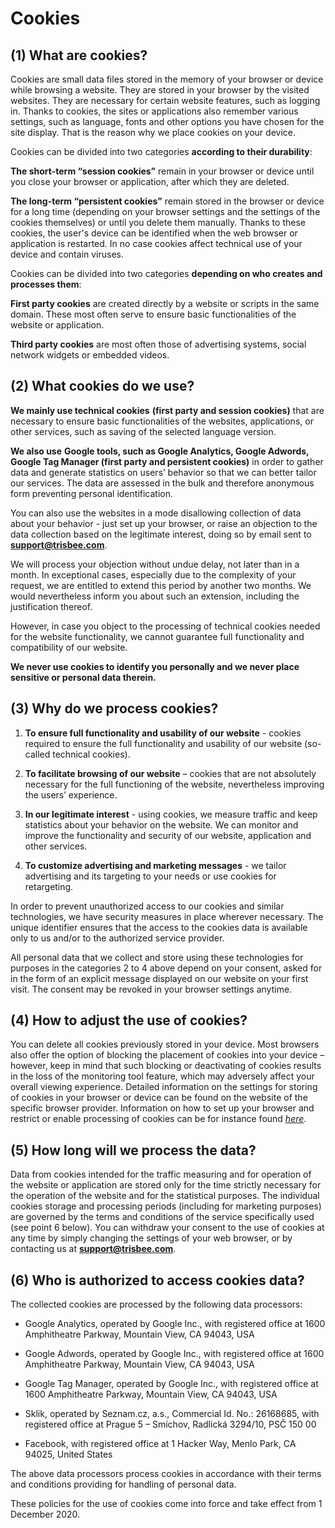 **Cookies**
===========

**(1) What are cookies?**
-------------------------

Cookies are small data files stored in the memory of your browser or
device while browsing a website. They are stored in your browser by the
visited websites. They are necessary for certain website features, such
as logging in. Thanks to cookies, the sites or applications also
remember various settings, such as language, fonts and other options you
have chosen for the site display. That is the reason why we place
cookies on your device.

Cookies can be divided into two categories **according to their
durability**:

**The short-term “session cookies”** remain in your browser or device
until you close your browser or application, after which they are
deleted.

**The long-term “persistent cookies”** remain stored in the browser or
device for a long time (depending on your browser settings and the
settings of the cookies themselves) or until you delete them manually.
Thanks to these cookies, the user's device can be identified when the
web browser or application is restarted. In no case cookies affect
technical use of your device and contain viruses.

Cookies can be divided into two categories **depending on who creates
and processes them**:

**First party cookies** are created directly by a website or scripts in
the same domain. These most often serve to ensure basic functionalities
of the website or application.

**Third party cookies** are most often those of advertising systems,
social network widgets or embedded videos.

**(2) What cookies do we use?**
-------------------------------

**We mainly use technical cookies** **(first party and session
cookies)** that are necessary to ensure basic functionalities of the
websites, applications, or other services, such as saving of the
selected language version.

**We also use** **Google tools, such as Google Analytics, Google
Adwords, Google Tag Manager (first party and persistent cookies)** in
order to gather data and generate statistics on users’ behavior so that
we can better tailor our services. The data are assessed in the bulk and
therefore anonymous form preventing personal identification.

You can also use the websites in a mode disallowing collection of data
about your behavior - just set up your browser, or raise an objection to
the data collection based on the legitimate interest, doing so by email
sent to **support@trisbee.com**.

We will process your objection without undue delay, not later than in a
month. In exceptional cases, especially due to the complexity of your
request, we are entitled to extend this period by another two months. We
would nevertheless inform you about such an extension, including the
justification thereof.

However, in case you object to the processing of technical cookies
needed for the website functionality, we cannot guarantee full
functionality and compatibility of our website.

**We never use cookies to identify you personally and we never place
sensitive or personal data therein.**

**(3) Why do we process cookies?**
----------------------------------

1.  **To ensure full functionality and usability of our website** - cookies required to ensure the full functionality and usability of our website (so-called technical cookies).

2.  **To facilitate browsing of our website** – cookies that are not absolutely necessary for the full functioning of the website, nevertheless improving the users’ experience.

3.  **In our legitimate interest** - using cookies, we measure traffic and keep statistics about your behavior on the website. We can monitor and improve the functionality and security of our website, application and other services.

4.  **To customize advertising and marketing messages** - we tailor advertising and its targeting to your needs or use cookies for retargeting.

In order to prevent unauthorized access to our cookies and similar
technologies, we have security measures in place wherever necessary. The
unique identifier ensures that the access to the cookies data is
available only to us and/or to the authorized service provider.

All personal data that we collect and store using these technologies for
purposes in the categories 2 to 4 above depend on your consent, asked
for in the form of an explicit message displayed on our website on your
first visit. The consent may be revoked in your browser settings
anytime.

**(4) How to adjust the use of cookies?**
-----------------------------------------

You can delete all cookies previously stored in your device. Most
browsers also offer the option of blocking the placement of cookies into
your device – however, keep in mind that such blocking or deactivating
of cookies results in the loss of the monitoring tool feature, which may
adversely affect your overall viewing experience. Detailed information
on the settings for storing of cookies in your browser or device can be
found on the website of the specific browser provider. Information on
how to set up your browser and restrict or enable processing of cookies
can be for instance found
[*here*](https://www.whatismybrowser.com/guides/how-to-enable-cookies/).

**(5) How long will we process the data?**
------------------------------------------

Data from cookies intended for the traffic measuring and for operation
of the website or application are stored only for the time strictly
necessary for the operation of the website and for the statistical
purposes. The individual cookies storage and processing periods
(including for marketing purposes) are governed by the terms and
conditions of the service specifically used (see point 6 below). You can
withdraw your consent to the use of cookies at any time by simply
changing the settings of your web browser, or by contacting us at
**support@trisbee.com**.

**(6) Who is authorized to access cookies data?**
-------------------------------------------------

The collected cookies are processed by the following data processors:

-   Google Analytics, operated by Google Inc., with registered office at
    1600 Amphitheatre Parkway, Mountain View, CA 94043, USA

-   Google Adwords, operated by Google Inc., with registered office at
    1600 Amphitheatre Parkway, Mountain View, CA 94043, USA

-   Google Tag Manager, operated by Google Inc., with registered office
    at 1600 Amphitheatre Parkway, Mountain View, CA 94043, USA

-   Sklik, operated by Seznam.cz, a.s., Commercial Id. No.: 26168685,
    with registered office at Prague 5 – Smíchov, Radlická 3294/10, PSČ
    150 00

-   Facebook, with registered office at 1 Hacker Way, Menlo Park, CA
    94025, United States

The above data processors process cookies in accordance with their terms
and conditions providing for handling of personal data.

<span id="_heading=h.2s8eyo1" class="anchor"></span>These policies for
the use of cookies come into force and take effect from 1 December 2020.
